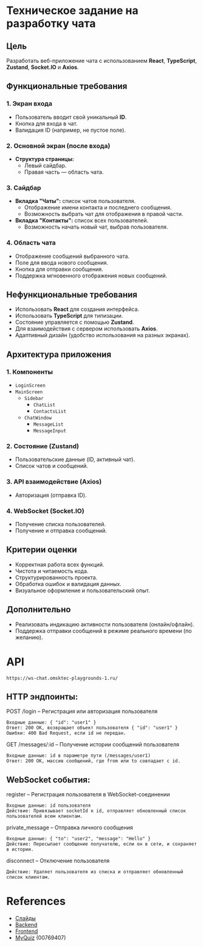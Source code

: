# Техническое задание на разработку чата

## Цель
Разработать веб-приложение чата с использованием **React**, **TypeScript**, **Zustand**, **Socket.IO** и **Axios**.

## Функциональные требования

### 1. Экран входа
- Пользователь вводит свой уникальный **ID**.
- Кнопка для входа в чат.
- Валидация ID (например, не пустое поле).

### 2. Основной экран (после входа)
- **Структура страницы:**
  - Левый сайдбар.
  - Правая часть — область чата.

### 3. Сайдбар
- **Вкладка "Чаты":** список чатов пользователя.
  - Отображение имени контакта и последнего сообщения.
  - Возможность выбрать чат для отображения в правой части.
- **Вкладка "Контакты":** список всех пользователей.
  - Возможность начать новый чат, выбрав пользователя.

### 4. Область чата
- Отображение сообщений выбранного чата.
- Поле для ввода нового сообщения.
- Кнопка для отправки сообщения.
- Поддержка мгновенного отображения новых сообщений.

## Нефункциональные требования

- Использовать **React** для создания интерфейса.
- Использовать **TypeScript** для типизации.
- Состояние управляется с помощью **Zustand**.
- Для взаимодействия с сервером использовать **Axios**.
- Адаптивный дизайн (удобство использования на разных экранах).

## Архитектура приложения

### 1. Компоненты
- `LoginScreen`
- `MainScreen`
  - `Sidebar`
    - `ChatList`
    - `ContactsList`
  - `ChatWindow`
    - `MessageList`
    - `MessageInput`

### 2. Состояние (Zustand)
- Пользовательские данные (ID, активный чат).
- Список чатов и сообщений.

### 3. API взаимодействие (Axios)
- Авторизация (отправка ID).

### 4. WebSocket (Socket.IO)
- Получение списка пользователей.
- Получение и отправка сообщений.

## Критерии оценки

- Корректная работа всех функций.
- Чистота и читаемость кода.
- Структурированность проекта.
- Обработка ошибок и валидация данных.
- Визуальное оформление и пользовательский опыт.

## Дополнительно

- Реализовать индикацию активности пользователя (онлайн/офлайн).
- Поддержка отправки сообщений в режиме реального времени (по желанию).

# API

`https://ws-chat.omsktec-playgrounds-1.ru/`

## HTTP эндпоинты:

POST /login – Регистрация или авторизация пользователя

    Входные данные: { "id": "user1" }
    Ответ: 200 OK, возвращает объект пользователя { "id": "user1" }
    Ошибки: 400 Bad Request, если id не передан.

GET /messages/:id – Получение истории сообщений пользователя

    Входные данные: id в параметре пути (/messages/user1)
    Ответ: 200 OK, массив сообщений, где from или to совпадает с id.


## WebSocket события:

register – Регистрация пользователя в WebSocket-соединении

    Входные данные: id пользователя
    Действие: Привязывает socketId к id, отправляет обновленный список пользователей всем клиентам.

private_message – Отправка личного сообщения

    Входные данные: { "to": "user2", "message": "Hello" }
    Действие: Пересылает сообщение получателю, если он в сети, и сохраняет в истории.

disconnect – Отключение пользователя

    Действие: Удаляет пользователя из списка и отправляет обновленный список клиентам.

# References

- [Слайды](https://ktkv-presentations.github.io/up09-lab2-pres/)
- [Backend](https://github.com/41ISR/up09-lab2-be)
- [Frontend](https://github.com/41ISR/up09-lab2-fe)
- [MyQuiz](https://play.myquiz.ru/p/00769407) (00769407)
